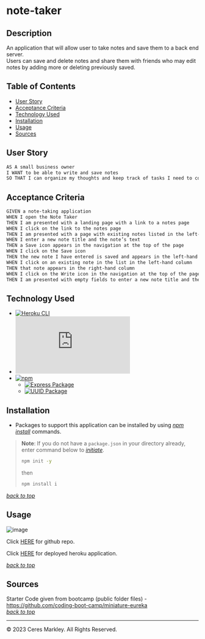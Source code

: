 # note-taker

## Description 

An application that will allow user to take notes and save them to a back end server.        
Users can save and delete notes and share them with friends who may edit notes by adding more or deleting previously saved.    

## Table of Contents 

* [User Story](#user-story)
* [Acceptance Criteria](#acceptance-criteria)
* [Technology Used](#technology-used)
* [Installation](#installation)
* [Usage](#usage)
* [Sources](#sources)

## User Story
```md
AS A small business owner
I WANT to be able to write and save notes
SO THAT I can organize my thoughts and keep track of tasks I need to complete
```

## Acceptance Criteria
```md
GIVEN a note-taking application
WHEN I open the Note Taker
THEN I am presented with a landing page with a link to a notes page
WHEN I click on the link to the notes page
THEN I am presented with a page with existing notes listed in the left-hand column, plus empty fields to enter a new note title and the note’s text in the right-hand column
WHEN I enter a new note title and the note’s text
THEN a Save icon appears in the navigation at the top of the page
WHEN I click on the Save icon
THEN the new note I have entered is saved and appears in the left-hand column with the other existing notes
WHEN I click on an existing note in the list in the left-hand column
THEN that note appears in the right-hand column
WHEN I click on the Write icon in the navigation at the top of the page
THEN I am presented with empty fields to enter a new note title and the note’s text in the right-hand column
```
## Technology Used
* [![Heroku CLI](https://img.shields.io/badge/Heroku-v8.1.9-informational?logo=heroku)](https://devcenter.heroku.com/articles/heroku-cli)     
* [![Node.js](https://img.shields.io/badge/Node.js®-v20.4.0-blue?logo=node.js)](https://nodejs.org/en)    
* [![npm](https://img.shields.io/badge/npm-v9.8.0-blue?logo=npm)](https://docs.npmjs.com/cli/v9/)    
  * [![Express Package](https://img.shields.io/badge/Express-4.18.2-green?logo=express)](https://expressjs.com/)    
  * [![UUID Package](https://img.shields.io/badge/UUID-9.0.0-green?logo=npm)](https://www.npmjs.com/package/uuid)   
## Installation
* Packages to support this application can be installed by using [*npm install*](https://docs.npmjs.com/cli/v9/commands/npm-install) commands.

> **Note**: If you do not have a `package.json` in your directory already, enter command below to [*initiate*](https://docs.npmjs.com/cli/v9/commands/npm-init).
>
>```bash
>npm init -y
>```
>
>then
>
>```bash
>npm install i
>```

[*back to top*](#table-of-contents)
## Usage
![image](https://github.com/ceresmarkley/note-taker/assets/129554518/a04bba02-d79e-447f-b713-bd30865e6d45)

Click [HERE](https://github.com/ceresmarkley/note-taker) for github repo.    

Click [HERE](https://note-taker-v16-f8f3c838c7c9.herokuapp.com/notes) for deployed heroku application.   

[*back to top*](#table-of-contents)
## Sources 
Starter Code given from bootcamp (public folder files) - https://github.com/coding-boot-camp/miniature-eureka     
[*back to top*](#table-of-contents)

---

© 2023 Ceres Markley. All Rights Reserved.
